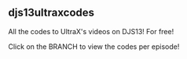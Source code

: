## djs13ultraxcodes
All the codes to UltraX's videos on DJS13! For free!

Click on the BRANCH to view the codes per episode!
